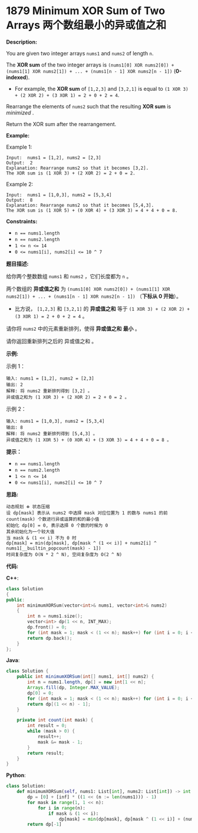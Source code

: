 # 1879 Minimum XOR Sum of Two Arrays 两个数组最小的异或值之和

__Description:__

You are given two integer arrays `nums1` and `nums2` of length `n`.

The __XOR sum__ of the two integer arrays is `(nums1[0] XOR nums2[0]) + (nums1[1] XOR nums2[1]) + ... + (nums1[n - 1] XOR nums2[n - 1])` (__0-indexed__).

- For example, the __XOR sum__ of `[1,2,3]` and `[3,2,1]` is equal to `(1 XOR 3) + (2 XOR 2) + (3 XOR 1) = 2 + 0 + 2 = 4`.

Rearrange the elements of `nums2` such that the resulting __XOR sum__ is _minimized_ .

Return the XOR sum after the rearrangement.

__Example:__

Example 1:

```text
Input:  nums1 = [1,2], nums2 = [2,3]
Output:  2
Explanation: Rearrange nums2 so that it becomes [3,2].
The XOR sum is (1 XOR 3) + (2 XOR 2) = 2 + 0 = 2.
```

Example 2:

```text
Input:  nums1 = [1,0,3], nums2 = [5,3,4]
Output:  8
Explanation: Rearrange nums2 so that it becomes [5,4,3]. 
The XOR sum is (1 XOR 5) + (0 XOR 4) + (3 XOR 3) = 4 + 4 + 0 = 8.
```

__Constraints:__

- `n == nums1.length`
- `n == nums2.length`
- `1 <= n <= 14`
- `0 <= nums1[i], nums2[i] <= 10 ^ 7`

__题目描述:__

给你两个整数数组 `nums1` 和 `nums2` ，它们长度都为 `n` 。

两个数组的 __异或值之和__ 为 `(nums1[0] XOR nums2[0]) + (nums1[1] XOR nums2[1]) + ... + (nums1[n - 1] XOR nums2[n - 1])` （__下标从 0 开始__）。

- 比方说， `[1,2,3]` 和 `[3,2,1]` 的 __异或值之和__ 等于 `(1 XOR 3) + (2 XOR 2) + (3 XOR 1) = 2 + 0 + 2 = 4` 。

请你将 `nums2` 中的元素重新排列，使得 __异或值之和__ __最小__ 。

请你返回重新排列之后的 异或值之和 。

__示例:__

示例 1：

```text
输入: nums1 = [1,2], nums2 = [2,3]
输出: 2
解释: 将 nums2 重新排列得到 [3,2] 。
异或值之和为 (1 XOR 3) + (2 XOR 2) = 2 + 0 = 2 。
```

示例 2：

```text
输入: nums1 = [1,0,3], nums2 = [5,3,4]
输出: 8
解释: 将 nums2 重新排列得到 [5,4,3] 。
异或值之和为 (1 XOR 5) + (0 XOR 4) + (3 XOR 3) = 4 + 4 + 0 = 8 。
```

__提示：__

- `n == nums1.length`
- `n == nums2.length`
- `1 <= n <= 14`
- `0 <= nums1[i], nums2[i] <= 10 ^ 7`

__思路:__

```text
动态规划 ➕ 状态压缩
设 dp[mask] 表示从 nums2 中选择 mask 对应位置为 1 的数与 nums1 的前 count(mask) 个数进行异或运算的和的最小值
初始化 dp[0] = 0, 表示选择 0 个数的时候为 0
其余初始化为一个较大值
当 mask & (1 << i) 不为 0 时
dp[mask] = min(dp[mask], dp[mask ^ (1 << i)] + nums2[i] ^ nums1[__builtin_popcount(mask) - 1])
时间复杂度为 O(N * 2 ^ N), 空间复杂度为 O(2 ^ N)
```

__代码:__

__C++__:

```C++
class Solution 
{
public:
    int minimumXORSum(vector<int>& nums1, vector<int>& nums2) 
    {
        int n = nums1.size();
        vector<int> dp(1 << n, INT_MAX);
        dp.front() = 0;
        for (int mask = 1; mask < (1 << n); mask++) for (int i = 0; i < n; i++) if (mask & (1 << i)) dp[mask] = min(dp[mask], dp[mask ^ (1 << i)] + (nums1[__builtin_popcount(mask) - 1] ^ nums2[i]));
        return dp.back();
    }
};
```

__Java__:

```Java
class Solution {
    public int minimumXORSum(int[] nums1, int[] nums2) {
        int n = nums1.length, dp[] = new int[1 << n];
        Arrays.fill(dp, Integer.MAX_VALUE);
        dp[0] = 0;
        for (int mask = 1; mask < (1 << n); mask++) for (int i = 0; i < n; i++) if ((mask & (1 << i)) != 0) dp[mask] = Math.min(dp[mask], dp[mask ^ (1 << i)] + (nums1[count(mask) - 1] ^ nums2[i]));
        return dp[(1 << n) - 1];
    }

    private int count(int mask) {
        int result = 0;
        while (mask > 0) {
            result++;
            mask &= mask - 1;
        }
        return result;
    }
}
```

__Python__:

```Python
class Solution:
    def minimumXORSum(self, nums1: List[int], nums2: List[int]) -> int:
        dp = [0] + [inf] * ((1 << (n := len(nums1))) - 1)
        for mask in range(1, 1 << n):
            for i in range(n):
                if mask & (1 << i):
                    dp[mask] = min(dp[mask], dp[mask ^ (1 << i)] + (nums1[bin(mask).count('1') - 1] ^ nums2[i]))
        return dp[-1]
```
